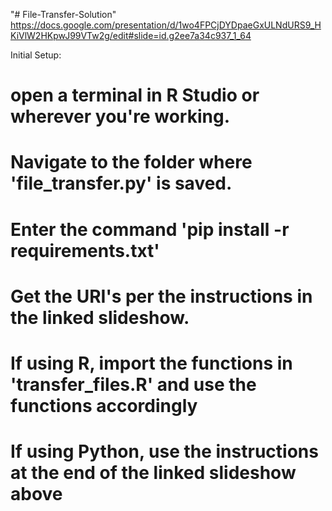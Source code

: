 "# File-Transfer-Solution" 
https://docs.google.com/presentation/d/1wo4FPCjDYDpaeGxULNdURS9_HKiVlW2HKpwJ99VTw2g/edit#slide=id.g2ee7a34c937_1_64

Initial Setup:

# open a terminal in R Studio or wherever you're working.
# Navigate to the folder where 'file_transfer.py' is saved.
# Enter the command 'pip install -r requirements.txt'
# Get the URI's per the instructions in the linked slideshow.
# If using R, import the functions in 'transfer_files.R' and use the functions accordingly
# If using Python, use the instructions at the end of the linked slideshow above
